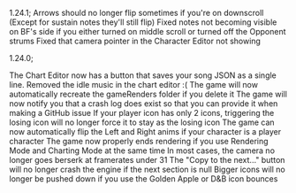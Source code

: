 1.24.1;
Arrows should no longer flip sometimes if you're on downscroll (Except for sustain notes they'll still flip)
Fixed notes not becoming visible on BF's side if you either turned on middle scroll or turned off the Opponent strums
Fixed that camera pointer in the Character Editor not showing

1.24.0;

The Chart Editor now has a button that saves your song JSON as a single line.
Removed the idle music in the chart editor :(
The game will now automatically recreate the gameRenders folder if you delete it
The game will now notify you that a crash log does exist so that you can provide it when making a GitHub issue
If your player icon has only 2 icons, triggering the losing icon will no longer force it to stay as the losing icon
The game can now automatically flip the Left and Right anims if your character is a player character
The game now properly ends rendering if you use Rendering Mode and Charting Mode at the same time
In most cases, the camera no longer goes berserk at framerates under 31
The "Copy to the next..." button will no longer crash the engine if the next section is null
Bigger icons will no longer be pushed down if you use the Golden Apple or D&B icon bounces
